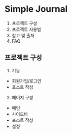 # Simple Journal

1. 프로젝트 구성
2. 프로젝트 사용법
3. 참고 및 출처
4. FAQ

## 프로젝트 구성

1. 기능

- 회원가입/로그인
- 포스트 작성

2. 페이지 구성

- 메인
- 사이드바
- 포스트 작성
- 설정
